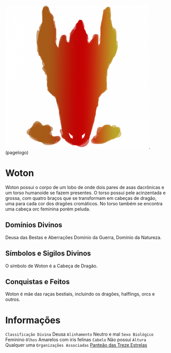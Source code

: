 <!-- TITLE: Woton -->
<!-- SUBTITLE: Deusa das Bestas e Aberrações -->
![711 E 1 F 26 Cb 5991 Ed 6 E 5 F 66 B 2412 Ee 486](/uploads/simbolos-divinos/711-e-1-f-26-cb-5991-ed-6-e-5-f-66-b-2412-ee-486.png "711 E 1 F 26 Cb 5991 Ed 6 E 5 F 66 B 2412 Ee 486").(pagelogo)

# Woton
Woton possui o corpo de um lobo de onde dois pares de asas dacrônicas e um torso humanoide se fazem presentes. O torso possui pele acinzentada e grossa, com quatro braços que se transformam em cabeças de dragão, uma para cada cor dos dragões cromáticos. No torso também se encontra uma cabeça orc feminina porém peluda.

## Domínios Divinos
Deusa das Bestas e Aberrações Domínio da Guerra, Domínio da Natureza.

## Símbolos e Sigilos Divinos
O símbolo de Woton é a Cabeça de Dragão.

## Conquistas e Feitos
Woton é mãe das raças bestiais, incluindo os dragões, halflings, orcs e outros.

# Informações
`Classificação Divina` Deusa
`Alinhamento` Neutro e mal 
`Sexo Biológico` Feminino
`Olhos` Amarelos com iris felinas
`Cabelo` Não possui
`Altura` Qualquer uma 
`Organizações Associadas` [Panteão das Treze Estrelas](http://localhost/divindades/panteao-das-treze-estrelas#panteao-das-treze-estrelas)

